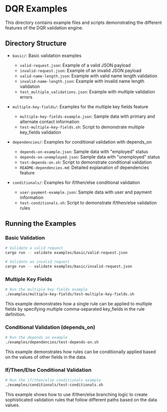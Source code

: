 # DQR Examples

This directory contains example files and scripts demonstrating the different features of the DQR validation engine.

## Directory Structure

- `basic/`: Basic validation examples
  - `valid-request.json`: Example of a valid JSON payload
  - `invalid-request.json`: Example of an invalid JSON payload
  - `valid-name-length.json`: Example with valid name length validation
  - `invalid-name-length.json`: Example with invalid name length validation
  - `test_multiple_validations.json`: Example with multiple validation errors

- `multiple-key-fields/`: Examples for the multiple key fields feature
  - `multiple-key-fields-example.json`: Sample data with primary and alternate contact information
  - `test-multiple-key-fields.sh`: Script to demonstrate multiple key_fields validation

- `dependencies/`: Examples for conditional validation with depends_on
  - `depends-on-example.json`: Sample data with "employed" status
  - `depends-on-unemployed.json`: Sample data with "unemployed" status
  - `test-depends-on.sh`: Script to demonstrate conditional validation
  - `README-dependencies.md`: Detailed explanation of dependencies feature

- `conditionals/`: Examples for if/then/else conditional validation
  - `user-payment-example.json`: Sample data with user and payment information
  - `test-conditionals.sh`: Script to demonstrate if/then/else validation rules

## Running the Examples

### Basic Validation

```bash
# Validate a valid request
cargo run -- validate examples/basic/valid-request.json

# Validate an invalid request
cargo run -- validate examples/basic/invalid-request.json
```

### Multiple Key Fields

```bash
# Run the multiple key fields example
./examples/multiple-key-fields/test-multiple-key-fields.sh
```

This example demonstrates how a single rule can be applied to multiple fields by specifying multiple comma-separated key_fields in the rule definition.

### Conditional Validation (depends_on)

```bash
# Run the depends_on example
./examples/dependencies/test-depends-on.sh
```

This example demonstrates how rules can be conditionally applied based on the values of other fields in the data.

### If/Then/Else Conditional Validation

```bash
# Run the if/then/else conditionals example
./examples/conditionals/test-conditionals.sh
```

This example shows how to use if/then/else branching logic to create sophisticated validation rules that follow different paths based on the data values.